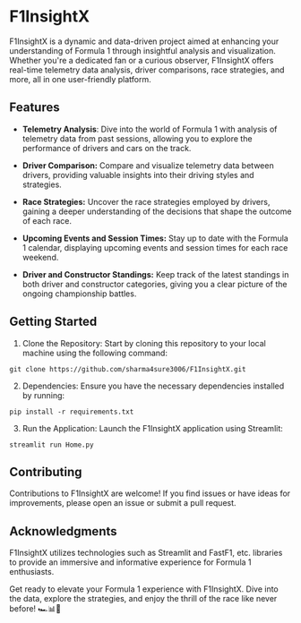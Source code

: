 # F1InsightX

F1InsightX is a dynamic and data-driven project aimed at enhancing your understanding of Formula 1 through insightful analysis and visualization. Whether you're a dedicated fan or a curious observer, F1InsightX offers real-time telemetry data analysis, driver comparisons, race strategies, and more, all in one user-friendly platform.

## Features
* **Telemetry Analysis**: Dive into the world of Formula 1 with analysis of telemetry data from past sessions, allowing you to explore the performance of drivers and cars on the track.

* **Driver Comparison:** Compare and visualize telemetry data between drivers, providing valuable insights into their driving styles and strategies.

* **Race Strategies:** Uncover the race strategies employed by drivers, gaining a deeper understanding of the decisions that shape the outcome of each race.

* **Upcoming Events and Session Times:** Stay up to date with the Formula 1 calendar, displaying upcoming events and session times for each race weekend.

* **Driver and Constructor Standings:** Keep track of the latest standings in both driver and constructor categories, giving you a clear picture of the ongoing championship battles.

## Getting Started
1. Clone the Repository: Start by cloning this repository to your local machine using the following command:
```
git clone https://github.com/sharma4sure3006/F1InsightX.git
```
2. Dependencies: Ensure you have the necessary dependencies installed by running:
```
pip install -r requirements.txt
```
3. Run the Application: Launch the F1InsightX application using Streamlit:
```
streamlit run Home.py
```
## Contributing
Contributions to F1InsightX are welcome! If you find issues or have ideas for improvements, please open an issue or submit a pull request.

## Acknowledgments
F1InsightX utilizes technologies such as Streamlit and FastF1, etc. libraries to provide an immersive and informative experience for Formula 1 enthusiasts.

Get ready to elevate your Formula 1 experience with F1InsightX. Dive into the data, explore the strategies, and enjoy the thrill of the race like never before! 🏎️📊🏁
